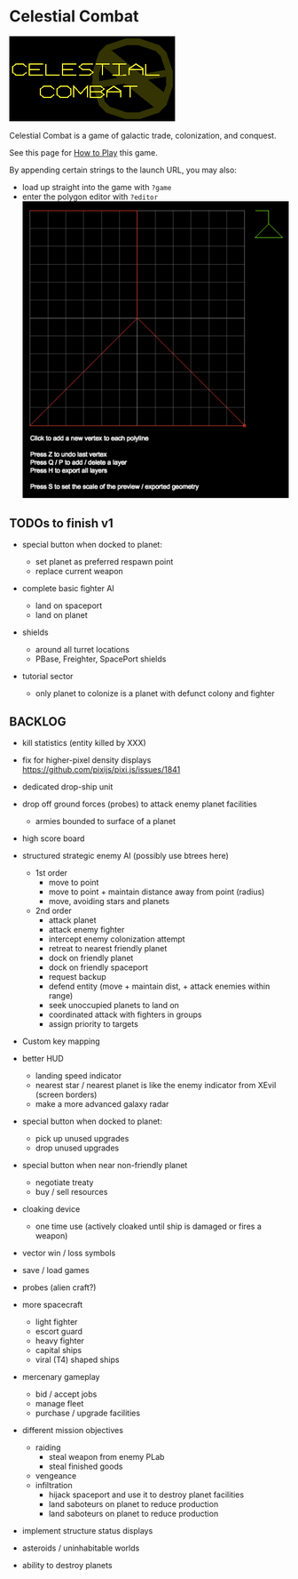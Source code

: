 # Celestial Combat

<img src="how-to-play/title.png"><br>

Celestial Combat is a game of galactic trade, colonization, and conquest. 

See this page for [How to Play](src/how-to-play.md) this game.

By appending certain strings to the launch URL, you may also:
 - load up straight into the game with `?game`
 - enter the polygon editor with `?editor`<br><img src="how-to-play/editor.png">

## TODOs to finish v1

- special button when docked to planet:
    - set planet as preferred respawn point
    - replace current weapon

- complete basic fighter AI
    - land on spaceport
    - land on planet

- shields
    - around all turret locations
    - PBase, Freighter, SpacePort shields

- tutorial sector
    - only planet to colonize is a planet with defunct colony and fighter 

## BACKLOG

- kill statistics (entity killed by XXX)

- fix for higher-pixel density displays
https://github.com/pixijs/pixi.js/issues/1841

- dedicated drop-ship unit

- drop off ground forces (probes) to attack enemy planet facilities
    - armies bounded to surface of a planet

- high score board

- structured strategic enemy AI (possibly use btrees here)
    - 1st order
        - move to point
        - move to point + maintain distance away from point (radius)
        - move, avoiding stars and planets
    - 2nd order
        - attack planet
        - attack enemy fighter
        - intercept enemy colonization attempt
        - retreat to nearest friendly planet
        - dock on friendly planet
        - dock on friendly spaceport
        - request backup
        - defend entity (move + maintain dist, + attack enemies within range)
        - seek unoccupied planets to land on
        - coordinated attack with fighters in groups
        - assign priority to targets

- Custom key mapping

- better HUD
    - landing speed indicator
    - nearest star / nearest planet is like the enemy indicator from XEvil (screen borders)
    - make a more advanced galaxy radar

- special button when docked to planet:
    - pick up unused upgrades
    - drop unused upgrades

- special button when near non-friendly planet
    - negotiate treaty
    - buy / sell resources

- cloaking device
    - one time use (actively cloaked until ship is damaged or fires a weapon)

- vector win / loss symbols    

- save / load games

- probes (alien craft?)

- more spacecraft
    - light fighter
    - escort guard 
    - heavy fighter
    - capital ships
    - viral (T4) shaped ships

- mercenary gameplay
    - bid / accept jobs
    - manage fleet
    - purchase / upgrade facilities

- different mission objectives
    - raiding
        - steal weapon from enemy PLab
        - steal finished goods
    - vengeance
    - infiltration
        - hijack spaceport and use it to destroy planet facilities
        - land saboteurs on planet to reduce production
        - land saboteurs on planet to reduce production
 

- implement structure status displays
- asteroids / uninhabitable worlds
- ability to destroy planets